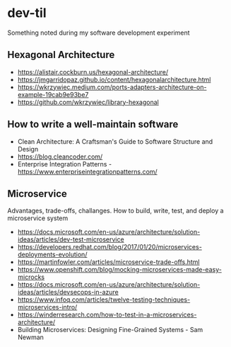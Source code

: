 # dev-til

Something noted during my software development experiment

## Hexagonal Architecture

- https://alistair.cockburn.us/hexagonal-architecture/
- https://jmgarridopaz.github.io/content/hexagonalarchitecture.html
- https://wkrzywiec.medium.com/ports-adapters-architecture-on-example-19cab9e93be7
- https://github.com/wkrzywiec/library-hexagonal

## How to write a well-maintain software

- Clean Architecture: A Craftsman's Guide to Software Structure and Design
- https://blog.cleancoder.com/
- Enterprise Integration Patterns - https://www.enterpriseintegrationpatterns.com/

## Microservice

Advantages, trade-offs, challanges. How to build, write, test, and deploy a microservice system

- https://docs.microsoft.com/en-us/azure/architecture/solution-ideas/articles/dev-test-microservice
- https://developers.redhat.com/blog/2017/01/20/microservices-deployments-evolution/
- https://martinfowler.com/articles/microservice-trade-offs.html
- https://www.openshift.com/blog/mocking-microservices-made-easy-microcks
- https://docs.microsoft.com/en-us/azure/architecture/solution-ideas/articles/devsecops-in-azure
- https://www.infoq.com/articles/twelve-testing-techniques-microservices-intro/
- https://winderresearch.com/how-to-test-in-a-microservices-architecture/
- Building Microservices: Designing Fine-Grained Systems - Sam Newman
